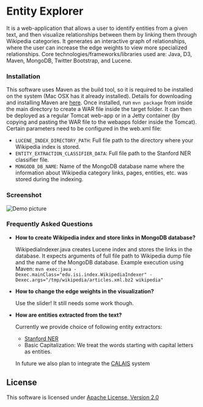 Entity Explorer
===========================

It is a web-application that allows a user to identify entities from a given text, and then visualize relationships between them by linking them through Wikipedia categories. It generates an interactive graph of relationships, where the user can increase the edge weights to view more specialized relationships. Core technologies/frameworks/libraries used are: Java, D3, Maven, MongoDB, Twitter Bootstrap, and Lucene.

### Installation

This software uses Maven as the build tool, so it is required to be installed on the system (Mac OSX has it already installed). Details for downloading and installing Maven are [here](http://maven.apache.org/download.cgi). Once installed, run `mvn package` from inside the main directory to create a WAR file inside the target folder. It can then be deployed as a regular Tomcat web-app or in a Jetty container (by copying and pasting the WAR file to the webapps folder inside the Tomcat). Certain parameters need to be configured in the web.xml file:

- `LUCENE_INDEX_DIRECTORY_PATH`: Full file path to the directory where your Wikipedia index is stored.
- `ENTITY_EXTRACTION_CLASSIFIER_DATA`: Full file path to the Stanford NER classifier file.
- `MONGODB_DB_NAME`: Name of the MongoDB database name where the information about Wikipedia category links, pages, entities, etc. was stored during the indexing.

### Screenshot

<img alt="Demo picture"
        src="http://isi.edu/~shubhamg/demo.png">

###  Frequently Asked Questions

- **How to create Wikipedia index and store links in MongoDB database?**

	WikipediaIndexer.java creates Lucene index and stores the links in the database. It expects arguments of full file path to Wikipedia dump file and the name of the MongoDB database. Example execution using Maven:
	`mvn exec:java -Dexec.mainClass="edu.isi.index.WikipediaIndexer" -Dexec.args="/tmp/wikipedia/articles.xml.bz2 wikipedia"`

- **How to change the edge weights in the visualization?**

	Use the slider! It still needs some work though.

- **How are entities extracted from the text?**

	Currently we provide choice of following entity extractors:
	* [Stanford NER](http://nlp.stanford.edu/software/CRF-NER.shtml)
	* Basic Capitalization: We treat the words starting with capital letters as entities.

	In future we also plan to integrate the [CALAIS](http://www.opencalais.com/) system
	
## License
This software is licensed under [Apache License, Version 2.0](http://www.apache.org/licenses/LICENSE-2.0.html)
